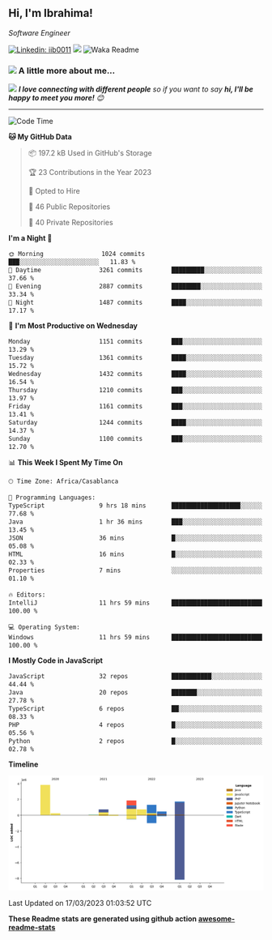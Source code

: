 <h2>Hi, I'm Ibrahima! </h2>
<p><em>Software Engineer 
</em></p>


[![Linkedin: iib0011](https://img.shields.io/badge/-iib0011-blue?style=flat-square&logo=Linkedin&logoColor=white&link=https://www.linkedin.com/in/iib0011/)](https://www.linkedin.com/in/iib0011/)
![](https://visitor-badge.glitch.me/badge?page_id=iib0011)
![Waka Readme](https://github.com/iib0011/iib0011/workflows/Waka%20Readme/badge.svg)


### <img src="https://media.giphy.com/media/VgCDAzcKvsR6OM0uWg/giphy.gif" width="50"> A little more about me...  


<img src="https://media.giphy.com/media/LnQjpWaON8nhr21vNW/giphy.gif" width="60"> <em><b>I love connecting with different people</b> so if you want to say <b>hi, I'll be happy to meet you more!</b> 😊</em>

---
<!--START_SECTION:waka-->
![Code Time](http://img.shields.io/badge/Code%20Time-1%2C946%20hrs%2053%20mins-blue)

**🐱 My GitHub Data** 

> 📦 197.2 kB Used in GitHub's Storage 
 > 
> 🏆 23 Contributions in the Year 2023
 > 
> 💼 Opted to Hire
 > 
> 📜 46 Public Repositories 
 > 
> 🔑 40 Private Repositories 
 > 
**I'm a Night 🦉** 

```text
🌞 Morning                1024 commits        ███░░░░░░░░░░░░░░░░░░░░░░   11.83 % 
🌆 Daytime                3261 commits        █████████░░░░░░░░░░░░░░░░   37.66 % 
🌃 Evening                2887 commits        ████████░░░░░░░░░░░░░░░░░   33.34 % 
🌙 Night                  1487 commits        ████░░░░░░░░░░░░░░░░░░░░░   17.17 % 
```
📅 **I'm Most Productive on Wednesday** 

```text
Monday                   1151 commits        ███░░░░░░░░░░░░░░░░░░░░░░   13.29 % 
Tuesday                  1361 commits        ████░░░░░░░░░░░░░░░░░░░░░   15.72 % 
Wednesday                1432 commits        ████░░░░░░░░░░░░░░░░░░░░░   16.54 % 
Thursday                 1210 commits        ███░░░░░░░░░░░░░░░░░░░░░░   13.97 % 
Friday                   1161 commits        ███░░░░░░░░░░░░░░░░░░░░░░   13.41 % 
Saturday                 1244 commits        ████░░░░░░░░░░░░░░░░░░░░░   14.37 % 
Sunday                   1100 commits        ███░░░░░░░░░░░░░░░░░░░░░░   12.70 % 
```


📊 **This Week I Spent My Time On** 

```text
🕑︎ Time Zone: Africa/Casablanca

💬 Programming Languages: 
TypeScript               9 hrs 18 mins       ███████████████████░░░░░░   77.68 % 
Java                     1 hr 36 mins        ███░░░░░░░░░░░░░░░░░░░░░░   13.45 % 
JSON                     36 mins             █░░░░░░░░░░░░░░░░░░░░░░░░   05.08 % 
HTML                     16 mins             █░░░░░░░░░░░░░░░░░░░░░░░░   02.33 % 
Properties               7 mins              ░░░░░░░░░░░░░░░░░░░░░░░░░   01.10 % 

🔥 Editors: 
IntelliJ                 11 hrs 59 mins      █████████████████████████   100.00 % 

💻 Operating System: 
Windows                  11 hrs 59 mins      █████████████████████████   100.00 % 
```

**I Mostly Code in JavaScript** 

```text
JavaScript               32 repos            ███████████░░░░░░░░░░░░░░   44.44 % 
Java                     20 repos            ███████░░░░░░░░░░░░░░░░░░   27.78 % 
TypeScript               6 repos             ██░░░░░░░░░░░░░░░░░░░░░░░   08.33 % 
PHP                      4 repos             █░░░░░░░░░░░░░░░░░░░░░░░░   05.56 % 
Python                   2 repos             █░░░░░░░░░░░░░░░░░░░░░░░░   02.78 % 
```



**Timeline**

![Lines of Code chart](https://raw.githubusercontent.com/iib0011/iib0011/master/assets/bar_graph.png)


 Last Updated on 17/03/2023 01:03:52 UTC
<!--END_SECTION:waka-->

**These Readme stats are generated using github action [awesome-readme-stats](https://github.com/iib0011/waka-readme-stats)**
